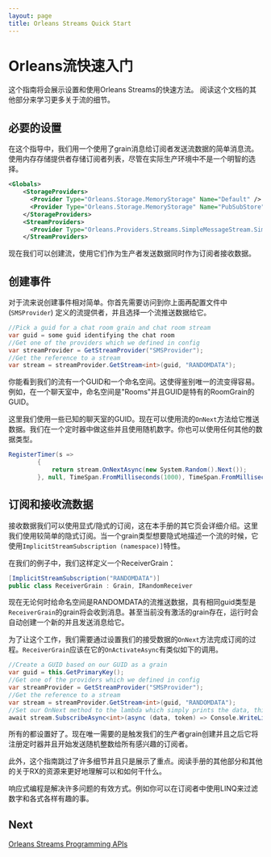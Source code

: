 ```yaml
---
layout: page
title: Orleans Streams Quick Start
---
```


# Orleans流快速入门

这个指南将会展示设置和使用Orleans Streams的快速方法。
阅读这个文档的其他部分来学习更多关于流的细节。
<!--This guide will show you a quick way to setup and use Orleans Streams.-->
<!--To learn more about the details of the streaming features, read other parts of this documentation.-->

## 必要的设置
<!--## Required Configurations-->

在这个指导中，我们用一个使用了grain消息给订阅者发送流数据的简单消息流。使用内存存储提供者存储订阅者列表，尽管在实际生产环境中不是一个明智的选择。
<!--In this guide we'll use a Simple Message based Stream which uses grain messaging to send stream data to subscribers. We will use the in-memory storage provider to store lists of subscriptions so it is not a wise choise for real production applications.-->

``` xml
<Globals>
    <StorageProviders>
      <Provider Type="Orleans.Storage.MemoryStorage" Name="Default" />
      <Provider Type="Orleans.Storage.MemoryStorage" Name="PubSubStore" />
    </StorageProviders>
    <StreamProviders>
      <Provider Type="Orleans.Providers.Streams.SimpleMessageStream.SimpleMessageStreamProvider" Name="SMSProvider"/>
    </StreamProviders>
```

现在我们可以创建流，使用它们作为生产者发送数据同时作为订阅者接收数据。
<!--Now we can create streams, send data using them as producers and also receive data as subscribers.-->

## 创建事件
<!--## Producing Events-->

<!--Producing events for streams is relatively easy. You should first get access to the stream provider which you defined in the config above (`SMSProvider`) and then choose a stream and push data to it.-->
对于流来说创建事件相对简单。你首先需要访问到你上面再配置文件中(`SMSProvider`) 定义的流提供者，并且选择一个流推送数据给它。

``` csharp
//Pick a guid for a chat room grain and chat room stream
var guid = some guid identifying the chat room
//Get one of the providers which we defined in config
var streamProvider = GetStreamProvider("SMSProvider");
//Get the reference to a stream
var stream = streamProvider.GetStream<int>(guid, "RANDOMDATA");
```

<!--As you can see our stream has a GUID and a namespace. This will make it easy to identify unique streams. For example, in a chat room namespace can "Rooms" and GUID be the owning RoomGrain's GUID.-->
你能看到我们的流有一个GUID和一个命名空间。这使得鉴别唯一的流变得容易。例如，在一个聊天室中，命名空间是"Rooms"并且GUID是特有的RoomGrain的GUID。

<!--Here we use the GUID of some known chat room. Now using the `OnNext` method of the stream we can push data to it. Let's do it inside a timer and using random numbers. You could use any other data type for the stream as well.-->
这里我们使用一些已知的聊天室的GUID。现在可以使用流的`OnNext`方法给它推送数据。我们在一个定时器中做这些并且使用随机数字。你也可以使用任何其他的数据类型。

``` csharp
RegisterTimer(s =>
        {
            return stream.OnNextAsync(new System.Random().Next());
        }, null, TimeSpan.FromMilliseconds(1000), TimeSpan.FromMilliseconds(1000));
```

## 订阅和接收流数据
<!--## Subscribing and receiving streaming data-->

<!--For receiving data we can use implicit/explicit subscriptions, which are fully described in other pages of the manual. Here we use implicit subscriptions which are easier. When a grain type wants to implicitly subscribe to a stream it uses the attribute `ImplicitStreamSubscription (namespace)]`.-->
接收数据我们可以使用显式/隐式的订阅，这在本手册的其它页会详细介绍。这里我们使用较简单的隐式订阅。当一个grain类型想要隐式地描述一个流的时候，它使用`ImplicitStreamSubscription (namespace)]`特性。

<!--For our case we'll define a ReceiverGrain like this:-->
在我们的例子中，我们这样定义一个ReceiverGrain：

``` csharp
[ImplicitStreamSubscription("RANDOMDATA")]
public class ReceiverGrain : Grain, IRandomReceiver
```

<!--Now whenever some data is pushed to the streams of namespace RANDOMDATA as we have in the timer, a grain of type `ReceiverGrain` with the same guid of the stream will receive the message. Even if no activations of the grain currently exist, the runtime will automatically create a new one and send the message to it.-->
现在无论何时给命名空间是RANDOMDATA的流推送数据，具有相同guid类型是`ReceiverGrain`的grain将会收到消息。甚至当前没有激活的grain存在，运行时会自动创建一个新的并且发送消息给它。

<!--In order for this to work however, we need to complete the subscription process by setting our `OnNext` method for receiving data. So our `ReceiverGrain` should call in its `OnActivateAsync` something like this-->
为了让这个工作，我们需要通过设置我们的接受数据的`OnNext`方法完成订阅的过程。`ReceiverGrain`应该在它的`OnActivateAsync`有类似如下的调用。

``` csharp
//Create a GUID based on our GUID as a grain
var guid = this.GetPrimaryKey();
//Get one of the providers which we defined in config
var streamProvider = GetStreamProvider("SMSProvider");
//Get the reference to a stream
var stream = streamProvider.GetStream<int>(guid, "RANDOMDATA");
//Set our OnNext method to the lambda which simply prints the data, this doesn't make new subscriptions
await stream.SubscribeAsync<int>(async (data, token) => Console.WriteLine(data));
```

<!--We are all set now. The only requirement is that something triggers our producer grain's creation and then it will registers the timer and starts sending random ints to all interested parties.-->
所有的都设置好了。现在唯一需要的是触发我们的生产者grain创建并且之后它将注册定时器并且开始发送随机整数给所有感兴趣的订阅者。

<!--Again, this guide skips lots of details and is only good for showing the big picture. Read other parts of this manual and other resources on RX to gain a good understanding on what is available and how.-->
此外，这个指南跳过了许多细节并且只是展示了重点。阅读手册的其他部分和其他的关于RX的资源来更好地理解可以和如何干什么。

<!--Reactive programming can be a very powerful approach to solve many problems. You could for example use LINQ in the subscriber to filter numbers and do all sorts of interesting stuff.-->
响应式编程是解决许多问题的有效方式。例如你可以在订阅者中使用LINQ来过滤数字和各式各样有趣的事。


## Next
[Orleans Streams Programming APIs](Streams-Programming-APIs.md)
